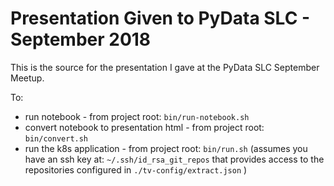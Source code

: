 # Presentation Given to PyData SLC - September 2018

This is the source for the presentation I gave at the PyData SLC September Meetup.

To:

* run notebook - from project root: `bin/run-notebook.sh`
* convert notebook to presentation html - from project root: `bin/convert.sh`
* run the k8s application - from project root: `bin/run.sh` (assumes you have an ssh key at: `~/.ssh/id_rsa_git_repos` that provides access to the repositories configured in `./tv-config/extract.json` )

